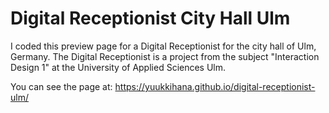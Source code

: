 # Digital Receptionist City Hall Ulm

I coded this preview page for a Digital Receptionist for the city hall of Ulm, Germany. The Digital Receptionist is a project from the subject "Interaction Design 1" at the University of Applied Sciences Ulm.

You can see the page at: https://yuukkihana.github.io/digital-receptionist-ulm/
